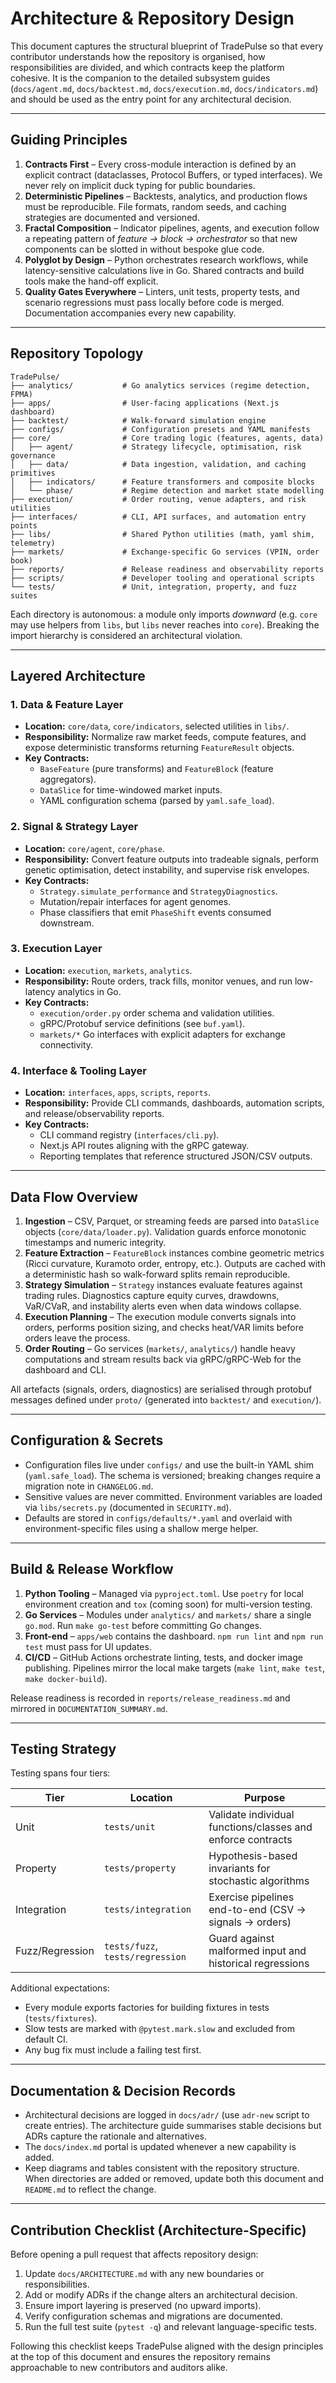 # Architecture & Repository Design

This document captures the structural blueprint of TradePulse so that every
contributor understands how the repository is organised, how responsibilities
are divided, and which contracts keep the platform cohesive. It is the
companion to the detailed subsystem guides (`docs/agent.md`,
`docs/backtest.md`, `docs/execution.md`, `docs/indicators.md`) and should be
used as the entry point for any architectural decision.

---

## Guiding Principles

1. **Contracts First** – Every cross-module interaction is defined by an
   explicit contract (dataclasses, Protocol Buffers, or typed interfaces). We
   never rely on implicit duck typing for public boundaries.
2. **Deterministic Pipelines** – Backtests, analytics, and production flows must
   be reproducible. File formats, random seeds, and caching strategies are
   documented and versioned.
3. **Fractal Composition** – Indicator pipelines, agents, and execution follow a
   repeating pattern of *feature → block → orchestrator* so that new components
   can be slotted in without bespoke glue code.
4. **Polyglot by Design** – Python orchestrates research workflows, while
   latency-sensitive calculations live in Go. Shared contracts and build tools
   make the hand-off explicit.
5. **Quality Gates Everywhere** – Linters, unit tests, property tests, and
   scenario regressions must pass locally before code is merged. Documentation
   accompanies every new capability.

---

## Repository Topology

```
TradePulse/
├── analytics/           # Go analytics services (regime detection, FPMA)
├── apps/                # User-facing applications (Next.js dashboard)
├── backtest/            # Walk-forward simulation engine
├── configs/             # Configuration presets and YAML manifests
├── core/                # Core trading logic (features, agents, data)
│   ├── agent/           # Strategy lifecycle, optimisation, risk governance
│   ├── data/            # Data ingestion, validation, and caching primitives
│   ├── indicators/      # Feature transformers and composite blocks
│   └── phase/           # Regime detection and market state modelling
├── execution/           # Order routing, venue adapters, and risk utilities
├── interfaces/          # CLI, API surfaces, and automation entry points
├── libs/                # Shared Python utilities (math, yaml shim, telemetry)
├── markets/             # Exchange-specific Go services (VPIN, order book)
├── reports/             # Release readiness and observability reports
├── scripts/             # Developer tooling and operational scripts
└── tests/               # Unit, integration, property, and fuzz suites
```

Each directory is autonomous: a module only imports *downward* (e.g. `core`
may use helpers from `libs`, but `libs` never reaches into `core`). Breaking the
import hierarchy is considered an architectural violation.

---

## Layered Architecture

### 1. Data & Feature Layer
- **Location:** `core/data`, `core/indicators`, selected utilities in `libs/`.
- **Responsibility:** Normalize raw market feeds, compute features, and expose
  deterministic transforms returning `FeatureResult` objects.
- **Key Contracts:**
  - `BaseFeature` (pure transforms) and `FeatureBlock` (feature aggregators).
  - `DataSlice` for time-windowed market inputs.
  - YAML configuration schema (parsed by `yaml.safe_load`).

### 2. Signal & Strategy Layer
- **Location:** `core/agent`, `core/phase`.
- **Responsibility:** Convert feature outputs into tradeable signals, perform
  genetic optimisation, detect instability, and supervise risk envelopes.
- **Key Contracts:**
  - `Strategy.simulate_performance` and `StrategyDiagnostics`.
  - Mutation/repair interfaces for agent genomes.
  - Phase classifiers that emit `PhaseShift` events consumed downstream.

### 3. Execution Layer
- **Location:** `execution`, `markets`, `analytics`.
- **Responsibility:** Route orders, track fills, monitor venues, and run
  low-latency analytics in Go.
- **Key Contracts:**
  - `execution/order.py` order schema and validation utilities.
  - gRPC/Protobuf service definitions (see `buf.yaml`).
  - `markets/*` Go interfaces with explicit adapters for exchange connectivity.

### 4. Interface & Tooling Layer
- **Location:** `interfaces`, `apps`, `scripts`, `reports`.
- **Responsibility:** Provide CLI commands, dashboards, automation scripts, and
  release/observability reports.
- **Key Contracts:**
  - CLI command registry (`interfaces/cli.py`).
  - Next.js API routes aligning with the gRPC gateway.
  - Reporting templates that reference structured JSON/CSV outputs.

---

## Data Flow Overview

1. **Ingestion** – CSV, Parquet, or streaming feeds are parsed into
   `DataSlice` objects (`core/data/loader.py`). Validation guards enforce
   monotonic timestamps and numeric integrity.
2. **Feature Extraction** – `FeatureBlock` instances combine geometric metrics
   (Ricci curvature, Kuramoto order, entropy, etc.). Outputs are cached with a
   deterministic hash so walk-forward splits remain reproducible.
3. **Strategy Simulation** – `Strategy` instances evaluate features against
   trading rules. Diagnostics capture equity curves, drawdowns, VaR/CVaR, and
   instability alerts even when data windows collapse.
4. **Execution Planning** – The execution module converts signals into orders,
   performs position sizing, and checks heat/VAR limits before orders leave the
   process.
5. **Order Routing** – Go services (`markets/`, `analytics/`) handle heavy
   computations and stream results back via gRPC/gRPC-Web for the dashboard and
   CLI.

All artefacts (signals, orders, diagnostics) are serialised through protobuf
messages defined under `proto/` (generated into `backtest/` and `execution/`).

---

## Configuration & Secrets

- Configuration files live under `configs/` and use the built-in YAML shim
  (`yaml.safe_load`). The schema is versioned; breaking changes require a
  migration note in `CHANGELOG.md`.
- Sensitive values are never committed. Environment variables are loaded via
  `libs/secrets.py` (documented in `SECURITY.md`).
- Defaults are stored in `configs/defaults/*.yaml` and overlaid with
  environment-specific files using a shallow merge helper.

---

## Build & Release Workflow

1. **Python Tooling** – Managed via `pyproject.toml`. Use `poetry` for local
   environment creation and `tox` (coming soon) for multi-version testing.
2. **Go Services** – Modules under `analytics/` and `markets/` share a single
   `go.mod`. Run `make go-test` before committing Go changes.
3. **Front-end** – `apps/web` contains the dashboard. `npm run lint` and
   `npm run test` must pass for UI updates.
4. **CI/CD** – GitHub Actions orchestrate linting, tests, and docker image
   publishing. Pipelines mirror the local make targets (`make lint`,
   `make test`, `make docker-build`).

Release readiness is recorded in `reports/release_readiness.md` and mirrored in
`DOCUMENTATION_SUMMARY.md`.

---

## Testing Strategy

Testing spans four tiers:

| Tier | Location | Purpose |
| ---- | -------- | ------- |
| Unit | `tests/unit` | Validate individual functions/classes and enforce contracts |
| Property | `tests/property` | Hypothesis-based invariants for stochastic algorithms |
| Integration | `tests/integration` | Exercise pipelines end-to-end (CSV → signals → orders) |
| Fuzz/Regression | `tests/fuzz`, `tests/regression` | Guard against malformed input and historical regressions |

Additional expectations:
- Every module exports factories for building fixtures in tests (`tests/fixtures`).
- Slow tests are marked with `@pytest.mark.slow` and excluded from default CI.
- Any bug fix must include a failing test first.

---

## Documentation & Decision Records

- Architectural decisions are logged in `docs/adr/` (use `adr-new` script to
  create entries). The architecture guide summarises stable decisions but ADRs
  capture the rationale and alternatives.
- The `docs/index.md` portal is updated whenever a new capability is added.
- Keep diagrams and tables consistent with the repository structure. When
  directories are added or removed, update both this document and
  `README.md` to reflect the change.

---

## Contribution Checklist (Architecture-Specific)

Before opening a pull request that affects repository design:

1. Update `docs/ARCHITECTURE.md` with any new boundaries or responsibilities.
2. Add or modify ADRs if the change alters an architectural decision.
3. Ensure import layering is preserved (no upward imports).
4. Verify configuration schemas and migrations are documented.
5. Run the full test suite (`pytest -q`) and relevant language-specific tests.

Following this checklist keeps TradePulse aligned with the design principles at
the top of this document and ensures the repository remains approachable to new
contributors and auditors alike.
